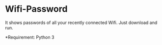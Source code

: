 # Wifi-Password
It shows passwords of all your recently connected Wifi. Just download and run.

*Requirement: Python 3
